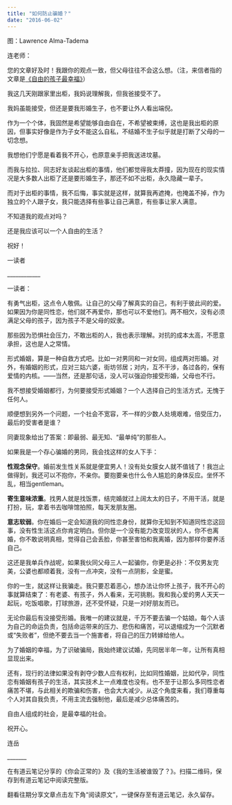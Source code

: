 ```yaml
---
title: "如何防止骗婚？"
date: "2016-06-02"
---
```


图：Lawrence Alma-Tadema

连老师：

您的文章好及时！我跟你的观点一致，但父母往往不会这么想。（注，来信者指的文章是[《自由的孩子最幸福》](http://mp.weixin.qq.com/s?__biz=MjM5NDU0Mjk2MQ==&mid=2651622184&idx=1&sn=1a0d8098bd9c0f57323e82dbbfd116c9&scene=21#wechat_redirect)）

我这几天刚跟家里出柜，我妈说理解我，但我爸接受不了。

我妈虽能接受，但还是要我形婚生子，也不要让外人看出端倪。

作为一个个体，我固然是希望能够自由自在，不希望被束缚，这也是我出柜的原因，但事实好像是作为子女不能这么自私，不结婚不生子似乎就是打断了父母的一切念想。

我想他们宁愿是看着我不开心，也原意亲手把我送进坟墓。

而我与拉拉、同志好友谈起出柜的事情，他们都觉得我太莽撞，因为现在的现实情况是大多数人出柜了还是要形婚生子，那还不如不出柜，永久隐藏一辈子。

而对于出柜的事情，我不后悔，事实就是这样，就算我再遮掩，也掩盖不掉，作为独立的个人跟子女，我只能选择有些事让自己满意，有些事让家人满意。

不知道我的观点对吗？

还是我应该可以一个人自由的生活？

祝好！

一读者

\_\_\_\_\_\_\_\_\_\_\_\_

一读者：

有勇气出柜，这点令人敬佩。让自己的父母了解真实的自己，有利于彼此间的爱。如果因为你是同性恋，他们就不再爱你，那也可以不爱他们。两不相欠，没有必须满足父母的孩子，因为孩子不是父母的奴隶。

那些因为恐惧社会压力，不敢出柜的人，我也表示理解。对抗的成本太高，不愿意承担，这也是人之常情。

形式婚姻，算是一种自救方式吧。比如一对男同和一对女同，组成两对形婚。对外，有婚姻的形式，应对三姑六婆，街坊邻居；对内，互不干涉，各过各的，保有爱情的内核。——当然，还是那句话，没人可以强迫你接受形婚，父母也不行。

我不想接受婚姻都行，为何要接受形式婚姻？一个人选择自己的生活方式，无愧于任何人。

顺便想到另外一个问题，一个社会不宽容，不一样的少数人处境艰难，倍受压力，最后的受害者是谁？  

同妻现象给出了答案：即最弱、最无知、“最单纯”的那些人。

如果我是一个存心骗婚的男同，我会找这样的女人下手：  

**性观念保守**。婚前发生性关系就是便宜男人！没有处女膜女人就不值钱了！我岂止做得到，我还可以不抱你，不亲你。要抱要亲也什么令人尴尬的身体反应。坐怀不乱，相当gentleman。

**寄生意味浓重**。找男人就是找饭票，结完婚就过上阔太太的日子，不用干活，就是打扮，玩，拿着书去咖啡馆拍照，每天发朋友圈。

**意志软弱**。你在婚后一定会知道我的同性恋身份，就算你无知到不知道同性恋这回事，没有性生活这点你肯定明白。但你是一个没有能力改变现状的人，你不也离婚，你不敢说明真相，觉得自己会丢脸，你甚至害怕和我离婚，因为那样你要养活自己。

这还是我单兵作战呢，如果我伙同父母三人一起骗你，你更是必扑：不仅男友完美，公婆也都顺着我，没有一点冲突，没有一点阴影，全是蜜。

你的一生，就这样让我骗走。我只要忍着恶心，想办法让你怀上孩子，我不开心的事就算结束了：有老婆、有孩子，外人看来，无可挑剔。我和我心爱的男人天天一起玩，吃饭唱歌，打球旅游，还不受怀疑，只是一对好朋友而已。

无论你最后有没接受形婚。我唯一的建议就是，千万不要去骗一个姑娘。每个人该为自己的命运负责，包括命运带来的压力、悲伤和痛苦，可以退缩成为一个沉默者或“失败者”，但绝不要去当一个施害者，将自己的压力转嫁给他人。

为了婚姻的幸福，为了识破骗局，我始终建议试婚，先同居半年一年，让所有真相显现出来。

还有，现行的法律如果没有剥夺少数人应有权利，比如同性婚姻，比如代孕，同性恋有婚姻有孩子的生活，其实技术上一点难度也没有。也不至于让那么多同性恋者痛苦不堪，与此相关的欺骗和伤害，也会大大减少。从这个角度来看，我们尊重每个人对其自我负责，不用主流去强制他，最后是减少总体痛苦的。

自由人组成的社会，是最幸福的社会。

祝开心。

连岳

\_\_\_\_\_\_\_

在有道云笔记分享的《你会正常的》及《我的生活被谁毁了？》。扫描二维码，保存到有道云笔记中阅读完整版。

  

翻看往期分享文章点击左下角“阅读原文”，一键保存至有道云笔记，永久留存。
